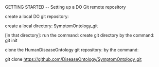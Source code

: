
GETTING STARTED -- Setting up a DO Git remote repository


create a local DO git repository:

create a local directory: SymptomOntology_git

[in that directory]: run the command: create git directory by the command: git init

clone the HumanDiseaseOntology git repository: by the command: 

git clone https://github.com/DiseaseOntology/SymptomOntology_git

